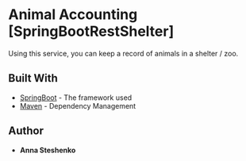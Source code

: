 # Animal Accounting [SpringBootRestShelter]

Using this service, you can keep a record of animals in a shelter / zoo.

## Built With

* [SpringBoot](https://spring.io/projects/spring-boot) - The framework used
* [Maven](https://maven.apache.org/) - Dependency Management

## Author

* **Anna Steshenko** 



